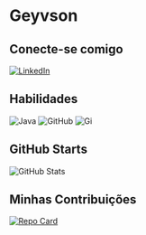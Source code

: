 # Geyvson

## Conecte-se comigo
[![LinkedIn](https://img.shields.io/badge/LinkedIn-000?style=for-the-badge&logo=linkedin&logoColor=0E76A8)](https://www.linkedin.com/in/geyvson-silva/)
## Habilidades
![Java](https://img.shields.io/badge/Java-000?style=for-the-badge&logo=java)
![GitHub](https://img.shields.io/badge/GitHub-000?style=for-the-badge&logo=github)
![Gi](https://img.shields.io/badge/GitHub-000?style=for-the-badge&logo=git)

## GitHub Starts
![GitHub Stats](https://github-readme-stats.vercel.app/api?username=Geyvson&theme=transparent&bg_color=000&border_color=30A3DC&show_icons=true&icon_color=30A3DC&title_color=E94D5F&text_color=FFF&hide_title=true&hide=stars)

## Minhas Contribuições
[![Repo Card](https://github-readme-stats.vercel.app/api/pin/?username=Geyvson&repo=dio-lab-open-source&bg_color=000&border_color=30A3DC&show_icons=true&icon_color=30A3DC)](https://github.com/Geyvson/dio-lab-open-source)